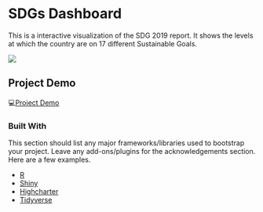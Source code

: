# SDGs Dashboard

<!-- ABOUT THE PROJECT -->

This is a interactive visualization of the SDG 2019 report. It shows the levels at which the country are on 17 different Sustainable Goals.

![](https://diwashrestha.com.np/project/sdg-report-2019/featured_hu9b81c3c0cb2b47de67f82e8418aa562b_130178_150x0_resize_q90_lanczos.jpg)

## Project Demo

💻[Project Demo](https://diwashrestha.shinyapps.io/SDG_Report_2019/)

### Built With

This section should list any major frameworks/libraries used to bootstrap your project. Leave any add-ons/plugins for the acknowledgements section. Here are a few examples.

* [R](https://www.r-project.org/)
* [Shiny](https://shiny.rstudio.com/)
* [Highcharter](https://jkunst.com/highcharter/)
* [Tidyverse](https://www.tidyverse.org/)
